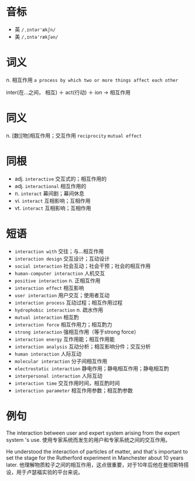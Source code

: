 # 音标

- 英 `/ˌɪntər'ækʃn/`
- 美 `/,ɪntə'rækʃən/`

# 词义

n. 相互作用
`a process by which two or more things affect each other`



inter(在…之间， 相互) ＋ act(行动) ＋ ion → 相互作用

# 同义

n. [数][物]相互作用；交互作用
`reciprocity` `mutual effect`

# 同根

- adj. `interactive` 交互式的；相互作用的
- adj. `interactional` 相互作用的
- n. `interact` 幕间剧；幕间休息
- vi. `interact` 互相影响；互相作用
- vt. `interact` 互相影响；互相作用

# 短语

- `interaction with` 交往；与…相互作用
- `interaction design` 交互设计；互动设计
- `social interaction` 社会互动；社会干预；社会的相互作用
- `human-computer interaction` 人机交互
- `positive interaction` n. 正相互作用
- `interaction effect` 相互影响
- `user interaction` 用户交互；使用者互动
- `interaction process` 互动过程；相互作用过程
- `hydrophobic interaction` n. 疏水作用
- `mutual interaction` 相互酌
- `interaction force` 相互作用力；相互酌力
- `strong interaction` 强相互作用（等于strong force）
- `interaction energy` 互作用能；相互作用能
- `interaction analysis` 互动分析；相互影响分件；交互分析
- `human interaction` 人际互动
- `molecular interaction` 分子间相互作用
- `electrostatic interaction` 静电作用；静电相互作用；静电相互酌
- `interpersonal interaction` 人际互动
- `interaction time` 交互作用时间，相互酌时间
- `interaction parameter` 相互作用参数；相互酌参数

# 例句

The interaction between user and expert system arising from the expert system 's use.
使用专家系统而发生的用户和专家系统之间的交互作用。

He understood the interaction of particles of matter, and that's important to set the stage for the Rutherford experiment in Manchester about 10 years later.
他理解物质粒子之间的相互作用，这点很重要，对于10年后他在曼彻斯特搭设，用于卢瑟福实验的平台来说。


